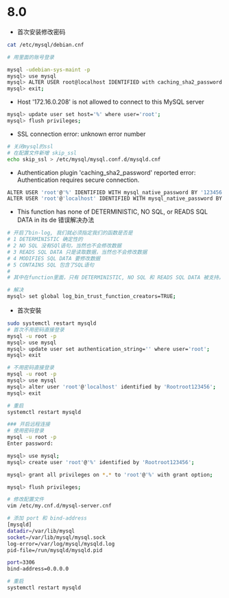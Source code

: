# 8.0

* 首次安装修改密码
```bash
cat /etc/mysql/debian.cnf

# 用里面的账号登录

mysql -udebian-sys-maint -p
mysql> use mysql
mysql> ALTER USER root@localhost IDENTIFIED with caching_sha2_password BY '123456';
mysql> exit;
```


*  Host '172.16.0.208' is not allowed to connect to this MySQL server
```bash
mysql> update user set host='%' where user='root';
mysql> flush privileges;
```

* SSL connection error: unknown error number
```bash
# 关闭mysql的ssl
# 在配置文件新增 skip_ssl
echo skip_ssl > /etc/mysql/mysql.conf.d/mysqld.cnf
```

* Authentication plugin 'caching_sha2_password' reported error: Authentication requires secure connection.
```bash
ALTER USER 'root'@'%' IDENTIFIED WITH mysql_native_password BY '123456';
ALTER USER 'root'@'localhost' IDENTIFIED WITH mysql_native_password BY '123456';
```

* This function has none of DETERMINISTIC, NO SQL, or READS SQL DATA in its de 错误解决办法
```bash
# 开启了bin-log, 我们就必须指定我们的函数是否是
# 1 DETERMINISTIC 确定性的
# 2 NO SQL 没有SQl语句，当然也不会修改数据
# 3 READS SQL DATA 只是读取数据，当然也不会修改数据
# 4 MODIFIES SQL DATA 要修改数据
# 5 CONTAINS SQL 包含了SQL语句
# 
# 其中在function里面，只有 DETERMINISTIC, NO SQL 和 READS SQL DATA 被支持。如果我们开启了 bin-log, 我们就必须为我们的function指定一个参数。

# 解决
mysql> set global log_bin_trust_function_creators=TRUE;
```

* 首次安裝

```bash
sudo systemctl restart mysqld
# 首次不用密码直接登录
mysql -u root -p
mysql> use mysql
mysql> update user set authentication_string='' where user='root';
mysql> exit

# 不用密码直接登录
mysql -u root -p
mysql> use mysql
mysql> alter user 'root'@'localhost' identified by 'Rootroot123456';
mysql> exit

# 重启
systemctl restart mysqld

### 开启远程连接
# 使用密码登录
mysql -u root -p
Enter password:

mysql> use mysql;
mysql> create user 'root'@'%' identified by 'Rootroot123456';

mysql> grant all privileges on *.* to 'root'@'%' with grant option;

mysql> flush privileges;

# 修改配置文件
vim /etc/my.cnf.d/mysql-server.cnf

# 添加 port 和 bind-address
[mysqld]
datadir=/var/lib/mysql
socket=/var/lib/mysql/mysql.sock
log-error=/var/log/mysql/mysqld.log
pid-file=/run/mysqld/mysqld.pid

port=3306
bind-address=0.0.0.0

# 重启
systemctl restart mysqld
```
